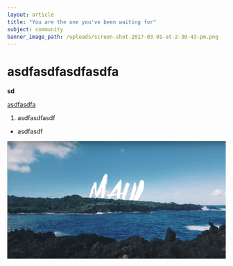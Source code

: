 ```yaml
---
layout: article
title: "You are the one you've been waiting for"
subject: community
banner_image_path: /uploads/screen-shot-2017-03-01-at-2-30-43-pm.png
---
```



# asdfasdfasdfasdfa

**sd**

[asdfasdfa](mywebsite.com)

1. asdfasdfasdf

* asdfasdf

![](/uploads/versions/screen-shot-2017-03-01-at-2-33-41-pm---x----1441-775x---.png)